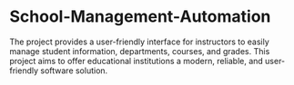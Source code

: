 # School-Management-Automation
The project provides a user-friendly interface for instructors to easily manage student information, departments, courses, and grades. This project aims to offer educational institutions a modern, reliable, and user-friendly software solution.
